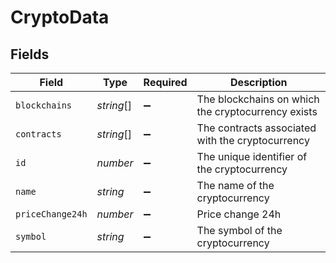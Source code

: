 # CryptoData


## Fields

| Field                                              | Type                                               | Required                                           | Description                                        |
| -------------------------------------------------- | -------------------------------------------------- | -------------------------------------------------- | -------------------------------------------------- |
| `blockchains`                                      | *string*[]                                         | :heavy_minus_sign:                                 | The blockchains on which the cryptocurrency exists |
| `contracts`                                        | *string*[]                                         | :heavy_minus_sign:                                 | The contracts associated with the cryptocurrency   |
| `id`                                               | *number*                                           | :heavy_minus_sign:                                 | The unique identifier of the cryptocurrency        |
| `name`                                             | *string*                                           | :heavy_minus_sign:                                 | The name of the cryptocurrency                     |
| `priceChange24h`                                   | *number*                                           | :heavy_minus_sign:                                 | Price change 24h                                   |
| `symbol`                                           | *string*                                           | :heavy_minus_sign:                                 | The symbol of the cryptocurrency                   |